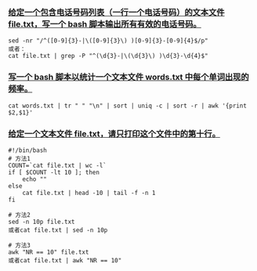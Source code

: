 ### [给定一个包含电话号码列表（一行一个电话号码）的文本文件 file.txt，写一个 bash 脚本输出所有有效的电话号码。](https://leetcode-cn.com/problems/valid-phone-numbers)

```shell
sed -nr "/^([0-9]{3}-|\([0-9]{3}\) )[0-9]{3}-[0-9]{4}$/p"
或者：
cat file.txt | grep -P "^(\d{3}-|\(\d{3}\) )\d{3}-\d{4}$"
```

### [写一个 bash 脚本以统计一个文本文件 words.txt 中每个单词出现的频率。](https://leetcode-cn.com/problems/word-frequency)

```shell
cat words.txt | tr " " "\n" | sort | uniq -c | sort -r | awk '{print $2,$1}'
```

### [给定一个文本文件 file.txt，请只打印这个文件中的第十行。](https://leetcode-cn.com/problems/tenth-line)

```shell
#!/bin/bash
# 方法1
COUNT=`cat file.txt | wc -l`
if [ $COUNT -lt 10 ]; then
    echo ""
else
    cat file.txt | head -10 | tail -f -n 1
fi

# 方法2
sed -n 10p file.txt
或者cat file.txt | sed -n 10p 

# 方法3
awk "NR == 10" file.txt
或者cat file.txt | awk "NR == 10"
```
